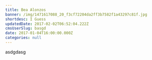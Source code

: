 ```yaml
---
title: Bea Alonzos
banner: /img/1471617088_20_f3cf72204da2ff3b7582f1a43297c81f.jpg
shortdesc: I Guess
updatedDate: 2017-02-02T06:52:04.222Z
cmsUserSlug: basgd
date: 2017-01-04T16:00:00.000Z
categories: null
---
```


asdgdasg